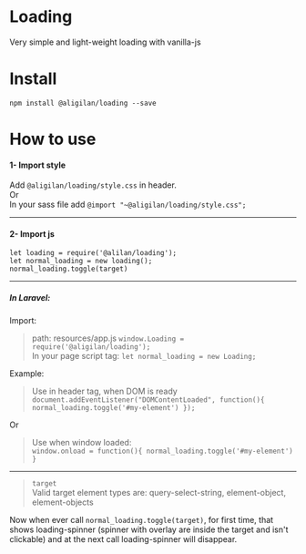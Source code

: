 # Loading

Very simple and light-weight loading with vanilla-js 

# Install
`npm install @aligilan/loading --save`

# How to use
#### 1- Import style
Add `@aligilan/loading/style.css` in header. <br>
Or <br>
In your sass file add `@import "~@aligilan/loading/style.css";`

---

#### 2- Import js

`let loading = require('@alilan/loading');` <br>
`let normal_loading = new loading();` <br>
`normal_loading.toggle(target)`

---

##### In Laravel:
Import:
>path: resources/app.js
>`window.Loading = require('@aligilan/loading');` <br>
>In your page script tag:
>`let normal_loading = new Loading;`

Example: <br>
>Use in header tag, when DOM is ready <br>
`document.addEventListener("DOMContentLoaded", function(){
    normal_loading.toggle('#my-element')
});`

Or

>Use when window loaded: <br>
`window.onload = function(){
    normal_loading.toggle('#my-element')
}`

---

> `target`  
>Valid target element types are: query-select-string, element-object, element-objects

Now when ever call `normal_loading.toggle(target)`, for first time, that shows loading-spinner (spinner with overlay are inside the target and isn't clickable)
and at the next call loading-spinner will disappear.
